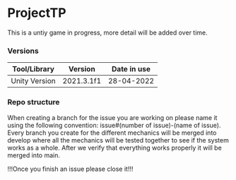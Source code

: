 # ProjectTP
This is a untiy game in progress, more detail will be added over time.


### Versions
|Tool/Library     | Version      | Date in use |
|:---------------:|:------------:|:-----------:|
|Unity Version    |2021.3.1f1    | 28-04-2022  |


### Repo structure
When creating a branch for the issue you are working on please name it using the following convention: issue#(number of issue)-(name of issue).
Every branch you create for the different mechanics will be merged into develop where all the mechanics will be tested together to see if the system works as a whole.
After we verify that everything works properly it will be merged into main.

!!!Once you finish an issue please close it!!!
